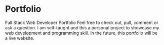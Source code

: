# Portfolio
Full Stack Web Developer Portfolio
Feel free to check out, pull, comment or ask a question. I am self-taught and this a personal project to showcase my web development and programming skill. In the future, this portfolio will be a live website.

